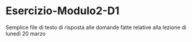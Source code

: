 # Esercizio-Modulo2-D1
Semplice file di testo di risposta alle domande fatte relative alla lezione di lunedì 20 marzo
